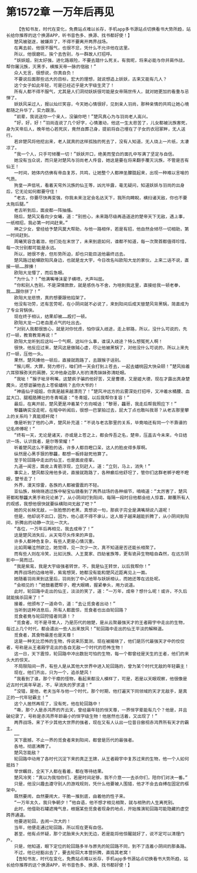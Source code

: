 # 第1572章 一万年后再见
        【告知书友，时代在变化，免费站点难以长存，手机app多书源站点切换看书大势所趋，站长给你推荐的这个换源APP，听书音色多、换源、找书都好使！】
       楚风被驱逐，被嫌弃了，不得不要离开两界战场。
       在离去前，他很不服气，也很不忿，凭什么不允许他在这里。
       所以，他很磨叽，挨个去告别，与一群故人打招呼。
       “妖妖姐，别太好强，进化路艰险，不要去踏什么死关。有我呢，将来必能与你并肩作战，帮你屠沅族，灭黑手，横推天帝一脉的宿敌！”
       众人无言，很想说，你真自负！
       不要说后面那些远大的目标，宏大的理想，就说想追上妖妖，古来又能有几人？
       这个女子如此年轻，可是已经近乎是大宇级生灵了！
       所有人都不得不服气，尤其是人们洞彻妖妖很可能是女帝隔世传人，就对她更加的看重与忌惮了。
       妖妖风采过人，报以灿烂笑容，今天她心情很好，见到亲人羽尚，那种亲情的共鸣让她心境都随之升华了，实力跟涨。
       “前辈，我说送你一个亲人，没骗你吧！”楚风真心为与羽尚老人高兴。
       “好，好，好！”羽尚连说了几个好字，心情激动，他这一生太悲苦了，儿女都被沅族害死，身为天帝后人，晚年他心若死灰，竟然自葬己身，提前将自己埋在了子女的衣冠冢畔，无人送行。
       若非楚风将他挖出来，老人就真的这样孤独的死去了，没有人知道，无人烧上一片纸，太凄凉了。
       “我一个人，只手可倾覆一切！”妖妖开口，绝美而莹白的面孔中写满了坚定与自信。
       她没有当众说，而只是对楚风与羽尚老人传音，她这是要在将来翻手覆灭沅族，不管是否有仙王！
       一时间，她体内仿佛有帝血复苏，共鸣，让她整个人都神圣朦胧起来，出现一种难以言喻的气质。
       狗皇一声低吼，看着天穹外沅族的仙王等，凶光毕露，毫无疑问，知道妖妖与羽尚的出身后，它无论如何都要守住！
       “老古，你要尽快再变强，你我未来注定会名达天下，我所向睥睨，横扫诸天敌，你也不要太拖后腿。”
       老古听到后，面皮都一阵抽搐。
       随后，楚风又看向少女曦，道：“别担心，未来路尽级再造道途的楚帝天下无敌，遇上事，一纸相招，我必第一时间赶来。”
       神之少女，曾经给予楚风莫大帮助，与他一路相伴，若是有招，他自然会倾尽一切相助，第一时间赶到。
       周曦笑容含着泪，他们处在末世了，未来到底如何，谁都不知道，每一次聚首都值得珍惜，每一次分别都可能是永远。
       所以，她很不舍，但形势所迫，却也只能目送他最终远去。
       楚风路过蛤蟆欧阳风身边，也就是龙大宇，今日改名叫欧阳大龙的家伙，上来二话不说，直接一顿……胖揍！
       欧阳大龙懵了，而后急眼。
       “为什么？！”他满嘴唾沫星子横喷，大声叫屈。
       “你和别人告别，不是深情款款，就是感伤与不舍，为啥到我这里，直接给我一顿老拳，我……跟你拼了！”
       欧阳大龙悲愤，真的想要跟他掐架了。
       他没有功劳，还有苦劳呢，在小阴间就不必说了，来到阳间后成天替楚风背黑锅，简直成为了专业背锅侠。
       现在终于相认，结果却被……殴打一顿。
       欧阳大龙一口老血差点气的吐出去。
       “对别人我都很放心，就是对你忧虑，怕你误入歧途，走上邪路，所以，没什么可说的，先打一顿，教育教育再说！”
       欧阳大龙听到后这叫一个气啊，这叫什么事，谁误入歧途？特么想冤死人啊！
       很快，他反应过来，楚风这是做贼心虚，尽让他被黑锅了，对他没什么可说的，所以上来先打一顿，压他一头。
       果然，楚风揍他一顿后，直接就跑路了，去跟猴子话别。
       “猴儿啊，大罪，努力修行，咱们终一天会打到上苍去，一起去蟠桃园大快朵颐！”楚风拍着六耳猕猴弥天的肩膀，又冲他身边那人形的清秀妹妹弥清眨眼。
       “我呲！”猴子呲牙咧嘴，这楚疯子骗的他好苦，又是曹德，又是姬大德，现在才露出真身楚魔头，还想诓骗他去上苍偷蟠桃？去你大爷的！
       “神庙仙子姐姐，你真是越来越漂亮了！”楚风冲远方的云雾深处打招呼，又冲着水桶腰、血盆大口、腿粗胳膊壮的冬青喊道：“冬青姐，以后我帮你复容！”
       最后，在离开前，楚风更是冲着某个方向喊话：“黎哥，龘哥，我走后帮我照应下！”
       黎龘确实没走呢，在暗中听闻后，很想一巴掌拍过去，屁大丁点也敢叫我哥？从老古那里攀上的关系吗？真能顺杆爬！
       像是听到了他的心声，楚风补充道：“不说与老古那里的关系，毕竟咱还有同一个不靠谱的记名师傅呢！”
       “终有一天，无论是诸天，亦或是上苍之上，都会传吾之名，楚帝，压盖古今未来，今日结识一场，认识我者，是尔等荣耀！”
       听着楚风这么不要脸的话，许多人都目瞪口呆，这人的脸皮得多厚啊。
       纵然是心黑手狠的黎龘，都想一板砖敲死他算了。
       至于轮回路中走出的仙王，也是面皮痉挛。
       九道一闻言，面皮上青筋浮现，立刻赶人，道：“立刻，马上，消失！”
       事实上，楚风都没用他多说，直接就跑路了，各种癫后他舒坦了，管你们这群老梆子瞪不瞪眼，楚爷走了！
       外界，漫天惊雷，各族的人都被雷震的不轻。
       亚仙族，映晓晓透过族中秘宝仙镜看到了两界战场的各种细节，喃喃道：“太厉害了，楚风哥都和黎龘大黑手称兄论弟了，从小阴间打到阳间，每隔一段时日他都会给人惊喜，颠覆所有人的观感，我想他很快就要纵横阳间无敌了吧？”
       她的兄长映无敌，一张脸憋的老黑，真想说一句，那疯子完全是满嘴胡说八道呢！
       但是，他却说不出口，因为，他心底不得不承认，这人贩子越来越能折腾了，从小阴间到阳间，折腾出的动静一次比一次大。
       “各位，一万年后再相见，我去成帝了！”
       这是楚风消失后，从天穹尽头传来的声音。
       许多人都神色复杂，有些人更是心情沉重。
       比如周曦泫然欲泣，她觉得，见一次少一次，真不知道是否还能长相聚了。
       而有些人则在冷笑，比如沅族、人王莫家、四劫雀族等，更有诡异生物暗自森然，在远方阴影中一晃而过。
       “我是紫鸾，我是大宇级强者转世，不，我是仙王转世，以后我帮你！”
       两界战场的边缘地带，紫鸾想哭，她都没有能和楚风近距离见上一面。
       她随着羽尚来到这里后，羽尚到了中心地带与妖妖相认，而她还等在远处呢。
       “会相见的！”她鼓着腮帮子，瞪大眼睛，握紧拳头，用力说道。
       此时，轮回路中走出的仙王，淡淡的笑了，道：“一万年，成帝？想什么呢！或许，不久后就能擒杀回来了！”
       接着，他颁布了一道命令，道：“去让觅食者出动！”
       当听到这种消息后，所有人都震惊，觅食者也出自轮回路？
       觅食者竟与轮回狩猎者同源！？
       “觅食者，可不是寻常人，乃是历代的翘楚，是从云聚最强天才的王者殿宇中走出的生物，每过上几个时代，都会遣出一些人出来放风！”轮回路中走出的仙王平淡的解释道。
       觅食者，其食物最差也是天尊！
       这是一种无比恐怖的生物，传说来历莫测，现在被揭晓了，他们是历代最强天才中的佼佼者，号称是从王者殿宇走出的各自无敌一个时代的恐怖生物！
       这一日，天下震惊，轮回路中冲出数批可怕的生物，每一个都曾经是天生的王者，他们的来头大的惊天。
       不局限阳间一界，有些人是从其他大世界中进入轮回路的，曾为某个时代无敌的年轻霸主！
       现在，他们齐出，只为一个，追杀楚风！
       “我看到了谁，那个干瘪的怪物，看起来都没人模样了，可是，若是以天眼观察，他很像是近古时代英年早逝，不，早消失的罗求道！”
       “没错，是他，老夫当年与他一个时代，那个时期，他打遍天下同领域的天才无敌手，是真正的一代年轻霸主！”
       这个人居然再现了，没有死，他在轮回路中！
       “嘶，那个人是赤鸿界的齐云天，曾经最年轻的恒天尊，一界恒字辈能有几个？他是，并且破纪录了，号称是赤鸿界年龄最小的恒字级生物！他居然也活着，又出现了！”
       两界战场，来了不少其他大世界的强者，现在又有人认出一位昔日傲视赤鸿界所有天才的霸主。
       ……
       天下震撼，不止一界的觅食者来到阳间，都曾是历代的最强者。
       各地，彻底沸腾了。
       楚风怎能敌？
       轮回路中动用了各时代沉淀下来的真正王牌，从王者殿宇中复苏过来的生物，他一个人如何抵挡？
       举世瞩目，全天下人都在看着，都在等待结果。
       楚风冷笑：“真以为我怕你们，若是时间足够，我不介意一一去杀你们，陪你们对决一番。”
       只是，他没兴趣去遵守别人的游戏规则，凭什么他要被人围猎，他才不会去自缚在固定的框架中。
       既然要闹，自然要闹大，干脆一推到底，由着他的性子来。
       “一万年太久，我只争朝夕！”他自语，他不想才相见相聚，就与相熟的人生离死别。
       此时，他借助石罐遮掩气息，根据某些觅食者现身的地点，开始推演轮回路可能隐藏的虚空跨界通道。
       他要进轮回，去闹一次大的！
       当年，他便走通过轮回路，所以现在更有自信。
       甚至，他有点怀疑，那个泥胎来头大到无边，若是能将他惊醒就好了，说不定可以清理门户。
       只是，他知道，眼下定位的轮回路多半与原先的轮回路不同，到不了连着小阴间的那条路。
       不过，他已经豁出去了，要去轮回大本营折腾，直捣其老窝！
       【告知书友，时代在变化，免费站点难以长存，手机app多书源站点切换看书大势所趋，站长给你推荐的这个换源APP，听书音色多、换源、找书都好使！】